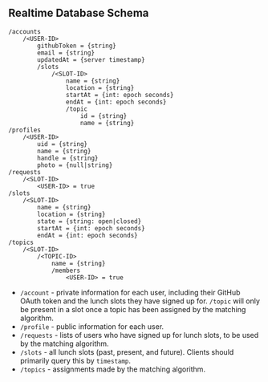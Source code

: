 ## Realtime Database Schema
```
/accounts
    /<USER-ID>
        githubToken = {string}
        email = {string}
        updatedAt = {server timestamp}
        /slots
            /<SLOT-ID>
                name = {string}
                location = {string}
                startAt = {int: epoch seconds}
                endAt = {int: epoch seconds}
                /topic
                    id = {string}
                    name = {string}
/profiles
    /<USER-ID>
        uid = {string}
        name = {string}
        handle = {string}
        photo = {null|string}
/requests
    /<SLOT-ID>
        <USER-ID> = true
/slots
    /<SLOT-ID>
        name = {string}
        location = {string}
        state = {string: open|closed}
        startAt = {int: epoch seconds}
        endAt = {int: epoch seconds}
/topics
    /<SLOT-ID>
        /<TOPIC-ID>
            name = {string}
            /members
                <USER-ID> = true
```
* `/account` - private information for each user, including their GitHub OAuth token and the lunch slots they have signed up for. `/topic` will only be present in a slot once a topic has been assigned by the matching algorithm.
* `/profile` - public information for each user.
* `/requests` - lists of users who have signed up for lunch slots, to be used by the matching algorithm.
* `/slots` - all lunch slots (past, present, and future). Clients should primarily query this by `timestamp`.
* `/topics` - assignments made by the matching algorithm.
